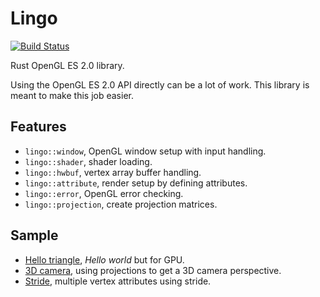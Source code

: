 # Lingo
[![Build Status](https://travis-ci.org/carlmartus/lingo.svg?branch=master)](https://travis-ci.org/carlmartus/lingo)

Rust OpenGL ES 2.0 library.

Using the OpenGL ES 2.0 API directly can be a lot of work.
This library is meant to make this job easier.

## Features
 * `lingo::window`, OpenGL window setup with input handling.
 * `lingo::shader`, shader loading.
 * `lingo::hwbuf`, vertex array buffer handling.
 * `lingo::attribute`, render setup by defining attributes.
 * `lingo::error`, OpenGL error checking.
 * `lingo::projection`, create projection matrices.

## Sample
- [Hello triangle](samples/hello_triangle.rs), *Hello world* but for GPU.
- [3D camera](samples/camera.rs), using projections to get a 3D camera
  perspective.
- [Stride](samples/stride.rs), multiple vertex attributes using stride.

